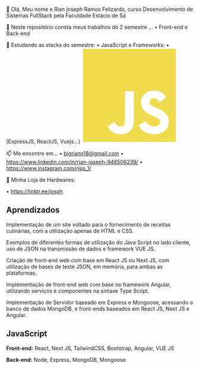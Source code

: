 👋 Olá, Meu nome e Rian joseph Ramos Felizardo, curso Desenvolvimento de Sistemas FullStack pela Faculdade Estácio de Sá

👀 Neste repositório consta meus trabalhos do 2 semestre ... 
• Front-end e Back-end 

🌱 Estudando as stacks do semestre: 
• JavaScript e Frameworks: 
• (ExpressJS, ReactJS, Vuejs...)
![javascript](https://raw.githubusercontent.com/devicons/devicon/master/icons/javascript/javascript-plain.svg)


📫 Me encontre em... 
• bigriann18@gmail.com 
• https://www.linkedin.com/in/rian-joseph-946506239/
• https://www.instagram.com/rjsp_1/

🌱 Minha Loja de Hardwares:

• https://linktr.ee/josph

## Aprendizados

Implementação de um site voltado para o fornecimento de receitas culinárias, com a utilização apenas de HTML e CSS.

Exemplos de diferentes formas de utilização do Java Script no lado cliente, uso de JSON na transmissão de dados e framework VUE JS.

Criação de front-end web com base em React JS ou Next JS, com utilização de bases de teste JSON, em memória, para ambas as plataformas.

Implementação de front-end web com base no framework Angular, utilizando serviços e componentes na sintaxe Type Script.

Implementação de Servidor baseado em Express e Mongoose, acessando o banco de dados MongoDB, e front-ends baseados em React JS, Next JS e Angular.
## JavaScript

**Front-end:** React, Next JS, TailwindCSS, Bootstrap, Angular, VUE JS

**Back-end:** Node, Express, MongoDB, Mongoose

